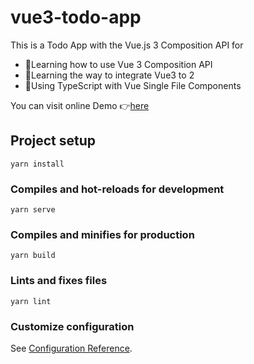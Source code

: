 # vue3-todo-app

This is a Todo App with the Vue.js 3 Composition API for

- 📗Learning how to use Vue 3 Composition API
- 📙Learning the way to integrate Vue3 to 2
- 📘Using TypeScript with Vue Single File Components

You can visit online Demo 👉[here](http://leecason.github.io/vue3-todo-app/)

## Project setup
```
yarn install
```

### Compiles and hot-reloads for development
```
yarn serve
```

### Compiles and minifies for production
```
yarn build
```

### Lints and fixes files
```
yarn lint
```

### Customize configuration
See [Configuration Reference](https://cli.vuejs.org/config/).
